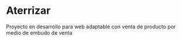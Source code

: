 <h1>Aterrizar </h1>

<p>Proyecto en desarrollo para web adaptable con venta de producto por medio de embudo de venta </p>